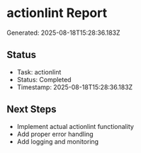 # actionlint Report

Generated: 2025-08-18T15:28:36.183Z

## Status
- Task: actionlint
- Status: Completed
- Timestamp: 2025-08-18T15:28:36.183Z

## Next Steps
- Implement actual actionlint functionality
- Add proper error handling
- Add logging and monitoring
